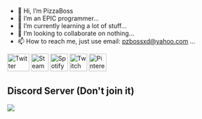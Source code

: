 - 👋 Hi, I’m PizzaBoss
- 👀 I’m an EPIC programmer...
- 🌱 I’m currently learning a lot of stuff...
- 💞️ I’m looking to collaborate on nothing...
- 📫 How to reach me, just use email: pzbossxd@yahoo.com ...

<a href="http://twitter.com/PizzaBossXD"><img src="https://www.freeiconspng.com/thumbs/logo-twitter-png/blue-logo-twitter-birds-emblem-3.png" alt="Twitter" width="50" height="40"></a>
<a href="https://steamcommunity.com/id/PizzaBosss/"><img src="https://upload.wikimedia.org/wikipedia/commons/thumb/8/83/Steam_icon_logo.svg/2048px-Steam_icon_logo.svg.png" alt="Steam" width="40" height="40"></a>
<a href="https://open.spotify.com/user/ktrvnptem5fb0gfyzkcd00l7i"><img src="https://upload.wikimedia.org/wikipedia/commons/thumb/1/19/Spotify_logo_without_text.svg/2048px-Spotify_logo_without_text.svg.png" alt="Spotify" width="40" height="40"></a>
<a href="http://twitch.tv/PizzaBossXD"><img src="https://www.tailorbrands.com/wp-content/uploads/2021/04/twitch-logo.png" alt="Twitch" width="40" height="40"></a>
<a href="http://pinterest.com/PizzaBossXD/"><img src="https://upload.wikimedia.org/wikipedia/commons/0/08/Pinterest-logo.png" alt="Pinterest" width="40" height="40"></a>

## Discord Server (Don't join it)
<a href="https://discord.gg/3h9jQ3R"><img src="https://invidget.switchblade.xyz/3h9jQ3R" /></a>

<!---
PizzaBossXD/PizzaBossXD is a ✨ special ✨ repository because its `README.md` (this file) appears on your GitHub profile.
You can click the Preview link to take a look at your changes.
--->
